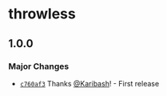 # throwless

## 1.0.0

### Major Changes

- [`c760af3`](https://github.com/praha-inc/throwless/commit/c760af33fc2a7ce2d250a4b32c78c5a0cf9cbec3) Thanks [@Karibash](https://github.com/Karibash)! - First release
